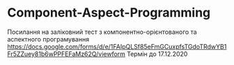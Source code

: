 # Component-Aspect-Programming
Посилання на заліковний тест з компонентно-орієнтованого та аспектного програмування
https://docs.google.com/forms/d/e/1FAIpQLSf85eFmGCuxpfsTGdoTRdwYB1Fr5ZZuey81b6wPPFEFaMz62Q/viewform
Термін до 17.12.2020 
